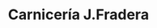 ---
title: "Carnicería J.Fradera"
url: /la-roca-del-valles/carniceria-j-fradera/
shop: carnicero
---